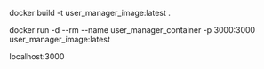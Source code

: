 docker build -t user_manager_image:latest .     

docker run -d --rm --name user_manager_container -p 3000:3000 user_manager_image:latest

localhost:3000